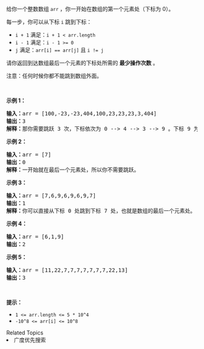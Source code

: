 <p>给你一个整数数组&nbsp;<code>arr</code>&nbsp;，你一开始在数组的第一个元素处（下标为 0）。</p>

<p>每一步，你可以从下标&nbsp;<code>i</code>&nbsp;跳到下标：</p>

<ul>
	<li><code>i + 1</code>&nbsp;满足：<code>i + 1 &lt; arr.length</code></li>
	<li><code>i - 1</code>&nbsp;满足：<code>i - 1 &gt;= 0</code></li>
	<li><code>j</code>&nbsp;满足：<code>arr[i] == arr[j]</code>&nbsp;且&nbsp;<code>i != j</code></li>
</ul>

<p>请你返回到达数组最后一个元素的下标处所需的&nbsp;<strong>最少操作次数</strong>&nbsp;。</p>

<p>注意：任何时候你都不能跳到数组外面。</p>

<p>&nbsp;</p>

<p><strong>示例 1：</strong></p>

<pre><strong>输入：</strong>arr = [100,-23,-23,404,100,23,23,23,3,404]
<strong>输出：</strong>3
<strong>解释：</strong>那你需要跳跃 3 次，下标依次为 0 --&gt; 4 --&gt; 3 --&gt; 9 。下标 9 为数组的最后一个元素的下标。
</pre>

<p><strong>示例 2：</strong></p>

<pre><strong>输入：</strong>arr = [7]
<strong>输出：</strong>0
<strong>解释：</strong>一开始就在最后一个元素处，所以你不需要跳跃。
</pre>

<p><strong>示例 3：</strong></p>

<pre><strong>输入：</strong>arr = [7,6,9,6,9,6,9,7]
<strong>输出：</strong>1
<strong>解释：</strong>你可以直接从下标 0 处跳到下标 7 处，也就是数组的最后一个元素处。
</pre>

<p><strong>示例 4：</strong></p>

<pre><strong>输入：</strong>arr = [6,1,9]
<strong>输出：</strong>2
</pre>

<p><strong>示例 5：</strong></p>

<pre><strong>输入：</strong>arr = [11,22,7,7,7,7,7,7,7,22,13]
<strong>输出：</strong>3
</pre>

<p>&nbsp;</p>

<p><strong>提示：</strong></p>

<ul>
	<li><code>1 &lt;= arr.length &lt;= 5 * 10^4</code></li>
	<li><code>-10^8 &lt;= arr[i] &lt;= 10^8</code></li>
</ul>
<div><div>Related Topics</div><div><li>广度优先搜索</li></div></div>